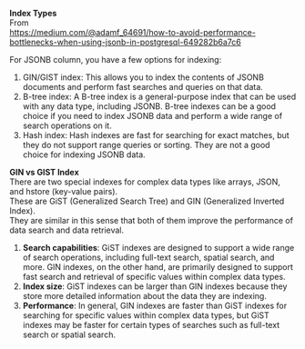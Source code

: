 **Index Types**  
From  
https://medium.com/@adamf_64691/how-to-avoid-performance-bottlenecks-when-using-jsonb-in-postgresql-649282b6a7c6

For JSONB column, you have a few options for indexing:

1. GIN/GIST index: This allows you to index the contents of JSONB documents and perform fast searches and queries on
   that data.
2. B-tree index: A B-tree index is a general-purpose index that can be used with any data type, including JSONB. B-tree
   indexes can be a good choice if you need to index JSONB data and perform a wide range of search operations on it.
3. Hash index: Hash indexes are fast for searching for exact matches, but they do not support range queries or sorting.
   They are not a good choice for indexing JSONB data.

**GIN vs GIST Index**  
There are two special indexes for complex data types like arrays, JSON, and hstore (key-value pairs).  
These are GiST (Generalized Search Tree) and GIN (Generalized Inverted Index).  
They are similar in this sense that both of them improve the performance of data search and data retrieval.

1. **Search capabilities**: GiST indexes are designed to support a wide range of search operations, including full-text search, spatial search, and more. GIN indexes, on the other hand, are primarily designed to support fast search and retrieval of specific values within complex data types.
2. **Index size**: GiST indexes can be larger than GIN indexes because they store more detailed information about the data they are indexing.
3. **Performance**: In general, GIN indexes are faster than GiST indexes for searching for specific values within complex data types, but GiST indexes may be faster for certain types of searches such as full-text search or spatial search.